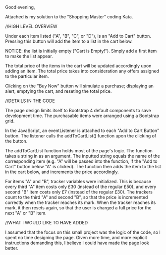 Good evening,

Attached is my solution to the "Shopping Master" coding Kata.



//HIGH LEVEL OVERVIEW

Under each item listed ("A", "B", "C", or "D"), is an "Add to Cart" button. Pressing this button will add the item to a list in the cart below.

NOTICE: the list is initially empty ("Cart is Empty!"). Simply add a first item to make the list appear.

The total price of the items in the cart will be updated accordingly upon adding an item. The total price takes into consideration any offers assigned to the particular item.

Clicking on the "Buy Now" button will simulate a purchase; displaying an alert, emptying the cart, and reseting the total price.



//DETAILS IN THE CODE

The page design limits itself to Bootstrap 4 default components to save development time. The purchasable items were arranged using a Bootstrap grid.

In the JavaScript, an eventListener is attached to each "Add to Cart Button" button. The listener calls the addToCartList() function upon the clicking of the button.

The addToCartList function holds most of the page's logic. The function takes a string in as an argument. The inputted string equals the name of the corresponding item (e.g. "A" will be passed into the function, if the "Add to Cart" button below "A" is clicked). The function then adds the item to the list in the cart below, and increments the price accordingly.

For items "A" and "B", tracker variables were initialized. This is because every third "A" item costs only £30 (instead of the regular £50), and every second "B" item costs only £7 (instead of the regular £30). The trackers count to the third "A" and second "B", so that the price is incremented correctly when the tracker reaches its mark. When the tracker reaches its mark, it then resets again, so that the user is charged a full price for the next "A" or "B" item.



//WHAT I WOULD LIKE TO HAVE ADDED

I assumed that the focus on this small project was the logic of the code, so I spent no time designing the page. Given more time, and more explicit instructions demanding this, I believe I could have made the page look better.
